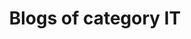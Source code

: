 ---
layout: blog
title: Blogs of category IT
# hero_image: /path/to/title_small.jpg
permalink: /blog/it
pagination: 
  enabled: true
  collection: posts
  category: it
  permalink: /:num/
#   sort_field: 'book:rank'
  # sort_reverse: false
---